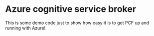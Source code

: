 # Azure cognitive service broker
This is some demo code just to show how easy it is to get PCF up and running with Azure!
